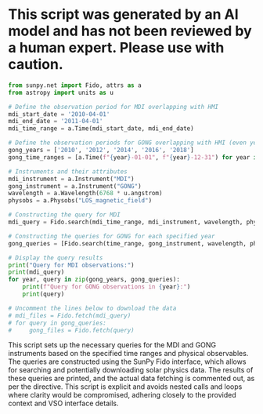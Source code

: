 # This script was generated by an AI model and has not been reviewed by a human expert. Please use with caution.

```python
from sunpy.net import Fido, attrs as a
from astropy import units as u

# Define the observation period for MDI overlapping with HMI
mdi_start_date = '2010-04-01'
mdi_end_date = '2011-04-01'
mdi_time_range = a.Time(mdi_start_date, mdi_end_date)

# Define the observation periods for GONG overlapping with HMI (even years 2010-2018)
gong_years = ['2010', '2012', '2014', '2016', '2018']
gong_time_ranges = [a.Time(f"{year}-01-01", f"{year}-12-31") for year in gong_years]

# Instruments and their attributes
mdi_instrument = a.Instrument("MDI")
gong_instrument = a.Instrument("GONG")
wavelength = a.Wavelength(6768 * u.angstrom)
physobs = a.Physobs("LOS_magnetic_field")

# Constructing the query for MDI
mdi_query = Fido.search(mdi_time_range, mdi_instrument, wavelength, physobs)

# Constructing the queries for GONG for each specified year
gong_queries = [Fido.search(time_range, gong_instrument, wavelength, physobs) for time_range in gong_time_ranges]

# Display the query results
print("Query for MDI observations:")
print(mdi_query)
for year, query in zip(gong_years, gong_queries):
    print(f"Query for GONG observations in {year}:")
    print(query)

# Uncomment the lines below to download the data
# mdi_files = Fido.fetch(mdi_query)
# for query in gong_queries:
#     gong_files = Fido.fetch(query)
```

This script sets up the necessary queries for the MDI and GONG instruments based on the specified time ranges and physical observables. The queries are constructed using the SunPy Fido interface, which allows for searching and potentially downloading solar physics data. The results of these queries are printed, and the actual data fetching is commented out, as per the directive. This script is explicit and avoids nested calls and loops where clarity would be compromised, adhering closely to the provided context and VSO interface details.
